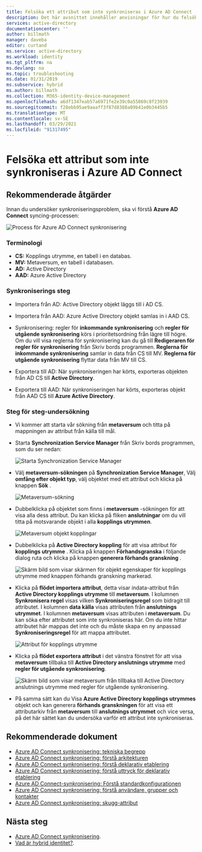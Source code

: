 ```yaml
---
title: Felsöka ett attribut som inte synkroniseras i Azure AD Connect | Microsoft Docs
description: Det här avsnittet innehåller anvisningar för hur du felsöker problem med attributet synkronisering med hjälp av fel söknings aktiviteten.
services: active-directory
documentationcenter: ''
author: billmath
manager: daveba
editor: curtand
ms.service: active-directory
ms.workload: identity
ms.tgt_pltfrm: na
ms.devlang: na
ms.topic: troubleshooting
ms.date: 01/31/2019
ms.subservice: hybrid
ms.author: billmath
ms.collection: M365-identity-device-management
ms.openlocfilehash: a6df1347eab57a6971fe2e39c0a55869c8f23939
ms.sourcegitcommit: f28ebb95ae9aaaff3f87d8388a09b41e0b3445b5
ms.translationtype: MT
ms.contentlocale: sv-SE
ms.lasthandoff: 03/29/2021
ms.locfileid: "91317495"
---
```

# <a name="troubleshoot-an-attribute-not-synchronizing-in-azure-ad-connect"></a>Felsöka ett attribut som inte synkroniseras i Azure AD Connect

## <a name="recommended-steps"></a>**Rekommenderade åtgärder**

Innan du undersöker synkroniseringsproblem, ska vi förstå **Azure AD Connect** syncing-processen:

  ![Process för Azure AD Connect synkronisering](media/tshoot-connect-attribute-not-syncing/tshoot-connect-attribute-not-syncing/syncingprocess.png)

### <a name="terminology"></a>**Terminologi**

* **CS:** Kopplings utrymme, en tabell i en databas.
* **MV:** Metaversum, en tabell i databasen.
* **AD:** Active Directory
* **AAD:** Azure Active Directory

### <a name="synchronization-steps"></a>**Synkroniserings steg**

* Importera från AD: Active Directory objekt läggs till i AD CS.

* Importera från AAD: Azure Active Directory objekt samlas in i AAD CS.

* Synkronisering: regler för **inkommande synkronisering** och **regler för utgående synkronisering** körs i prioritetsordning från lägre till högre. Om du vill visa reglerna för synkronisering kan du gå till **Redigeraren för regler för synkronisering** från Skriv bords programmen. **Reglerna för inkommande synkronisering** samlar in data från CS till MV. **Reglerna för utgående synkronisering** flyttar data från MV till CS.

* Exportera till AD: När synkroniseringen har körts, exporteras objekten från AD CS till **Active Directory**.

* Exportera till AAD: När synkroniseringen har körts, exporteras objekt från AAD CS till **Azure Active Directory**.

### <a name="step-by-step-investigation"></a>**Steg för steg-undersökning**

* Vi kommer att starta vår sökning från **metaversum** och titta på mappningen av attribut från källa till mål.

* Starta **Synchronization Service Manager** från Skriv bords programmen, som du ser nedan:

  ![Starta Synchronization Service Manager](media/tshoot-connect-attribute-not-syncing/tshoot-connect-attribute-not-syncing/startmenu.png)

* Välj **metaversum-sökningen** på **Synchronization Service Manager**, Välj **omfång efter objekt typ**, välj objektet med ett attribut och klicka på knappen **Sök** .

  ![Metaversum-sökning](media/tshoot-connect-attribute-not-syncing/tshoot-connect-attribute-not-syncing/mvsearch.png)

* Dubbelklicka på objektet som finns i **metaversum** -sökningen för att visa alla dess attribut. Du kan klicka på fliken **anslutningar** om du vill titta på motsvarande objekt i alla **kopplings utrymmen**.

  ![Metaversum objekt kopplingar](media/tshoot-connect-attribute-not-syncing/tshoot-connect-attribute-not-syncing/mvattributes.png)

* Dubbelklicka på **Active Directory koppling** för att visa attribut för **kopplings utrymme** . Klicka på knappen **Förhandsgranska** i följande dialog ruta och klicka på knappen **generera förhands granskning** .

  ![Skärm bild som visar skärmen för objekt egenskaper för kopplings utrymme med knappen förhands granskning markerad.](media/tshoot-connect-attribute-not-syncing/tshoot-connect-attribute-not-syncing/csattributes.png)

* Klicka på **flödet importera attribut**, detta visar indata-attribut från **Active Directory kopplings utrymme** till **metaversum**. I kolumnen **Synkronisera regel** visas vilken **Synkroniseringsregel** som bidragit till attributet. I kolumnen **data källa** visas attributen från **anslutnings utrymmet**. I kolumnen **metaversum** visas attributen i **metaversum**. Du kan söka efter attributet som inte synkroniseras här. Om du inte hittar attributet här mappas det inte och du måste skapa en ny anpassad **Synkroniseringsregel** för att mappa attributet.

  ![Attribut för kopplings utrymme](media/tshoot-connect-attribute-not-syncing/tshoot-connect-attribute-not-syncing/cstomvattributeflow.png)

* Klicka på **flödet exportera attribut** i det vänstra fönstret för att visa **metaversum** tillbaka till **Active Directory anslutnings utrymme** med **regler för utgående synkronisering**.

  ![Skärm bild som visar metaversum från tillbaka till Active Directory anslutnings utrymme med regler för utgående synkronisering.](media/tshoot-connect-attribute-not-syncing/tshoot-connect-attribute-not-syncing/mvtocsattributeflow.png)

* På samma sätt kan du Visa **Azure Active Directory kopplings utrymmes** objekt och kan generera **förhands granskningen** för att visa ett attributarkiv från **metaversum** till **anslutnings utrymmet** och vice versa, på det här sättet kan du undersöka varför ett attribut inte synkroniseras.

## <a name="recommended-documents"></a>**Rekommenderade dokument**
* [Azure AD Connect synkronisering: tekniska begrepp](./how-to-connect-sync-technical-concepts.md)
* [Azure AD Connect synkronisering: förstå arkitekturen](./concept-azure-ad-connect-sync-architecture.md)
* [Azure AD Connect synkronisering: förstå deklarativ etablering](./concept-azure-ad-connect-sync-declarative-provisioning.md)
* [Azure AD Connect synkronisering: förstå uttryck för deklarativ etablering](./concept-azure-ad-connect-sync-declarative-provisioning-expressions.md)
* [Azure AD Connect-synkronisering: Förstå standardkonfigurationen](./concept-azure-ad-connect-sync-default-configuration.md)
* [Azure AD Connect synkronisering: förstå användare, grupper och kontakter](./concept-azure-ad-connect-sync-user-and-contacts.md)
* [Azure AD Connect synkronisering: skugg-attribut](./how-to-connect-syncservice-shadow-attributes.md)

## <a name="next-steps"></a>Nästa steg

- [Azure AD Connect synkronisering](how-to-connect-sync-whatis.md).
- [Vad är hybrid identitet?](whatis-hybrid-identity.md).